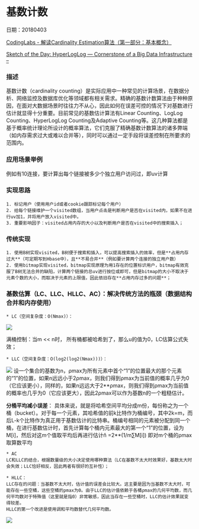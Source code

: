 # 基数计数
日期：20180403

[CodingLabs - 解读Cardinality Estimation算法（第一部分：基本概念）](http://blog.codinglabs.org/articles/algorithms-for-cardinality-estimation-part-i.html)

[Sketch of the Day: HyperLogLog — Cornerstone of a Big Data Infrastructure –](https://research.neustar.biz/2012/10/25/sketch-of-the-day-hyperloglog-cornerstone-of-a-big-data-infrastructure/)

### 描述
基数计数（cardinality counting）是实际应用中一种常见的计算场景，在数据分析、网络监控及数据库优化等领域都有相关需求。精确的基数计数算法由于种种原因，在面对大数据场景时往往力不从心，因此如何在误差可控的情况下对基数进行估计就显得十分重要。目前常见的基数估计算法有Linear Counting、LogLog Counting、HyperLogLog Counting及Adaptive Counting等。这几种算法都是基于概率统计理论所设计的概率算法，它们克服了精确基数计数算法的诸多弊端（如内存需求过大或难以合并等），同时可以通过一定手段将误差控制在所要求的范围内。

### 应用场景举例
例如有10连接，要计算出每个链接被多少个独立用户访问过，即uv计算

### 实现思路
	1. 标记用户（使用用户id或者cookie跟踪标记每个用户）
	2. 给每个链接维护一个visited数组，当用户点击是判断用户是否在visited内，如果不在进行uv加1，并将用户放入visited中。
	3. 重要影响因子：visited占用内存的大小以及判断用户是否在visited中的搜索插入；
	
### 传统实现
	1. 使用B树实现visited，B树便于搜索和插入，可以提高搜索插入的效率，但是**占用内存过大**（可定期写到Hbase中），且**不易合并**（例如要计算两个连接的独立用户数）
	2. 使用bitmap实现visited，bitmap实现原理为用1存在的位置标识用户，bitmap有效克服了B树无法合并的缺陷，计算两个链接的总uv进行按位或即可，但是bitmap的大小不取决于元素个数的大小，而取决于元素的上限值，因此依旧存在**占用内存过多的问题**；
	
### 基数估算（LC、LLC、HLLC、AC）：解决传统方法的瓶颈（数据结构合并和内存使用）
	* LC（空间复杂度：O(Nmax)）：

![](%E5%9F%BA%E6%95%B0%E8%AE%A1%E6%95%B0/7B4365AF-CBAB-4E4D-8759-2A55B4A7829D.png)

满桶控制：当m << n时， 所有桶都被哈希到了，那么u的值为0，LC估算公式失效；

	* LLC（空间复杂度：O(log2(log2(Nmax)))）：
	
![](%E5%9F%BA%E6%95%B0%E8%AE%A1%E6%95%B0/FFB8175A-B57D-42BE-8E97-6E54E88D28E3.png)
设一个集合的基数为n，ρmax为所有元素中首个“1”的位置最大的那个元素的“1”的位置，如果n远远小于2ρmax，则我们得到ρmax为当前值的概率几乎为0（它应该更小），同样的，如果n远远大于2**ρmax，则我们得到ρmax为当前值的概率也几乎为0（它应该更大），因此2ρmax可以作为基数n的一个粗糙估计。

**分桶平均减小误差**：
具体来说，就是将哈希空间平均分成m份，每份称之为一个桶（bucket）。对于每一个元素，其哈希值的前k比特作为桶编号，其中2k=m，而后L-k个比特作为真正用于基数估计的比特串。桶编号相同的元素被分配到同一个桶，在进行基数估计时，首先计算每个桶内元素最大的第一个“1”的位置，设为M[i]，然后对这m个值取平均后再进行估计n̂ =2**(1/m∑M[i])
即对m个桶的ρmax取算数平均

	* AC
	LC和LLC的结合，根据数量级的大小决定使用哪种算法（LC在基数不太大时效果好，基数太大时会失效；LLC恰好相反，因此两者有很好的互补性）；

	* HLLC：
	LLC存在的问题：当基数不太大时，估计值的误差会比较大。这主要是因为当基数不太大时，可能存在一些空桶，这些空桶的ρmax为0。由于LLC的估计值依赖于各桶ρmax的几何平均数，而几何平均数对于特殊值（这里就是指0）非常敏感，因此当存在一些空桶时，LLC的估计效果就变得较差。
	HLLC的第一个改进是使用调和平均数替代几何平均数。
![](%E5%9F%BA%E6%95%B0%E8%AE%A1%E6%95%B0/3E916E7D-F91D-4BFE-AE5D-03AB62012AA1.png)







